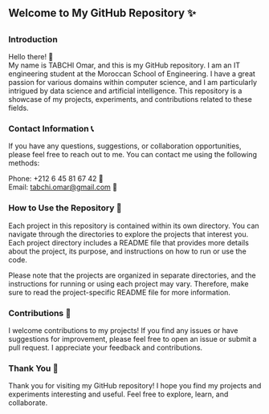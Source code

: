<h2>Welcome to My GitHub Repository ✨<h2>
<h3>Introduction</h3>
Hello there! 👋<br> My name is TABCHI Omar, and this is my GitHub repository. I am an IT engineering student at the Moroccan School of Engineering. I have a great passion for various domains within computer science, and I am particularly intrigued by data science and artificial intelligence. This repository is a showcase of my projects, experiments, and contributions related to these fields.

<h3>Contact Information 📞</h3>
If you have any questions, suggestions, or collaboration opportunities, please feel free to reach out to me. You can contact me using the following methods:

Phone: +212 6 45 81 67 42 📱<br>
Email: tabchi.omar@gmail.com 📧
<hrr>
<h3>How to Use the Repository 🚀</h3>
Each project in this repository is contained within its own directory. You can navigate through the directories to explore the projects that interest you. Each project directory includes a README file that provides more details about the project, its purpose, and instructions on how to run or use the code.

Please note that the projects are organized in separate directories, and the instructions for running or using each project may vary. Therefore, make sure to read the project-specific README file for more information.
<hrr>

<h3>Contributions 🤝</h3>
I welcome contributions to my projects! If you find any issues or have suggestions for improvement, please feel free to open an issue or submit a pull request. I appreciate your feedback and contributions.
<hrr>

<h3>Thank You 🙏</h3>
Thank you for visiting my GitHub repository! I hope you find my projects and experiments interesting and useful. Feel free to explore, learn, and collaborate.
<br>

